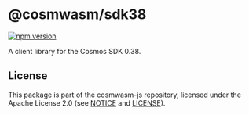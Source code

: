 # @cosmwasm/sdk38

[![npm version](https://img.shields.io/npm/v/@cosmwasm/sdk38.svg)](https://www.npmjs.com/package/@cosmwasm/sdk38)

A client library for the Cosmos SDK 0.38.

## License

This package is part of the cosmwasm-js repository, licensed under the Apache
License 2.0 (see
[NOTICE](https://github.com/confio/cosmwasm-js/blob/master/NOTICE) and
[LICENSE](https://github.com/confio/cosmwasm-js/blob/master/LICENSE)).
